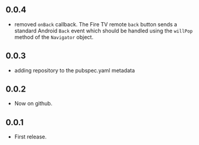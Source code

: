 ## 0.0.4

-   removed `onBack` callback. The Fire TV remote `back` button sends a standard Android `Back` event
    which should be handled using the `willPop` method of the `Navigator` object.

## 0.0.3

-   adding repository to the pubspec.yaml metadata

## 0.0.2

-   Now on github.

## 0.0.1

-   First release.
